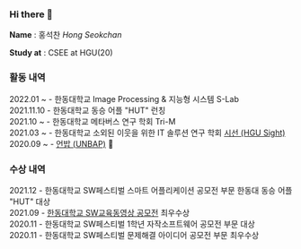 ### Hi there 👋

__Name__ : 홍석찬 _Hong Seokchan_

__Study at__ : CSEE at HGU(20)


### 활동 내역
2022.01 ~ - 한동대학교 Image Processing & 지능형 시스템 S-Lab   
2021.11.10 - 한동대학교 동승 어플 "HUT" 런칭   
2021.10 ~ - 한동대학교 메타버스 연구 학회 Tri-M   
2021.03 ~ - 한동대학교 소외된 이웃을 위한 IT 솔루션 연구 학회 [시선 (HGU Sight)](https://hgusight.github.io/)     
2020.09 ~ - [언밥 (UNBAP)](https://unbap.github.io/) 🍚


### 수상 내역
2021.12 - 한동대학교 SW페스티벌 스마트 어플리케이션 공모전 부문 한동대 동승 어플 "HUT" 대상    
2021.09 - [한동대학교 SW교육동영상 공모전](https://www.youtube.com/playlist?list=PLVIityKQhEeRZM1908FayAbHJWcg8BEG6) 최우수상     
2020.11 - 한동대학교 SW페스티벌 1학년 자작소프트웨어 공모전 부문 대상      
2020.11 - 한동대학교 SW페스티벌 문제해결 아이디어 공모전 부문 최우수상


